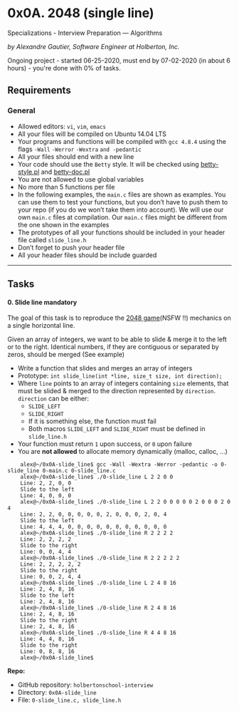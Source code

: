 # 0x0A. 2048 (single line)

Specializations - Interview Preparation ― Algorithms

_by Alexandre Gautier, Software Engineer at Holberton, Inc._

Ongoing project - started 06-25-2020, must end by 07-02-2020 (in about 6 hours) - you're done with <span id="student_task_done_percentage">0</span>% of tasks.


## Requirements

### General

*   Allowed editors: `vi`, `vim`, `emacs`
*   All your files will be compiled on Ubuntu 14.04 LTS
*   Your programs and functions will be compiled with `gcc 4.8.4` using the flags `-Wall` `-Werror` `-Wextra` `and -pedantic`
*   All your files should end with a new line
*   Your code should use the `Betty` style. It will be checked using [betty-style.pl](https://github.com/holbertonschool/Betty/blob/master/betty-style.pl "betty-style.pl") and [betty-doc.pl](https://github.com/holbertonschool/Betty/blob/master/betty-doc.pl "betty-doc.pl")
*   You are not allowed to use global variables
*   No more than 5 functions per file
*   In the following examples, the `main.c` files are shown as examples. You can use them to test your functions, but you don’t have to push them to your repo (if you do we won’t take them into account). We will use our own `main.c` files at compilation. Our `main.c` files might be different from the one shown in the examples
*   The prototypes of all your functions should be included in your header file called `slide_line.h`
*   Don’t forget to push your header file
*   All your header files should be include guarded



* * *

## Tasks


#### 0\. Slide line <span class="alert alert-warning mandatory-optional">mandatory</span>

The goal of this task is to reproduce the [2048 game](/rltoken/zbaecdLFfcqthH0X60M62g "2048 game")(NSFW !!) mechanics on a single horizontal line.

Given an array of integers, we want to be able to slide & merge it to the left or to the right. Identical numbers, if they are contiguous or separated by zeros, should be merged (See example)

*   Write a function that slides and merges an array of integers
*   Prototype: `int slide_line(int *line, size_t size, int direction);`
*   Where `line` points to an array of integers containing `size` elements, that must be slided & merged to the direction represented by `direction`. `direction` can be either:
    *   `SLIDE_LEFT`
    *   `SLIDE_RIGHT`
    *   If it is something else, the function must fail
    *   Both macros `SLIDE_LEFT` and `SLIDE_RIGHT` must be defined in `slide_line.h`
*   Your function must return `1` upon success, or `0` upon failure
*   You are **not allowed** to allocate memory dynamically (malloc, calloc, …)
```
    alex@~/0x0A-slide_line$ gcc -Wall -Wextra -Werror -pedantic -o 0-slide_line 0-main.c 0-slide_line.c
    alex@~/0x0A-slide_line$ ./0-slide_line L 2 2 0 0
    Line: 2, 2, 0, 0
    Slide to the left
    Line: 4, 0, 0, 0
    alex@~/0x0A-slide_line$ ./0-slide_line L 2 2 0 0 0 0 0 2 0 0 0 2 0 4
    Line: 2, 2, 0, 0, 0, 0, 0, 2, 0, 0, 0, 2, 0, 4
    Slide to the left
    Line: 4, 4, 4, 0, 0, 0, 0, 0, 0, 0, 0, 0, 0, 0
    alex@~/0x0A-slide_line$ ./0-slide_line R 2 2 2 2
    Line: 2, 2, 2, 2
    Slide to the right
    Line: 0, 0, 4, 4
    alex@~/0x0A-slide_line$ ./0-slide_line R 2 2 2 2 2
    Line: 2, 2, 2, 2, 2
    Slide to the right
    Line: 0, 0, 2, 4, 4
    alex@~/0x0A-slide_line$ ./0-slide_line L 2 4 8 16
    Line: 2, 4, 8, 16
    Slide to the left
    Line: 2, 4, 8, 16
    alex@~/0x0A-slide_line$ ./0-slide_line R 2 4 8 16
    Line: 2, 4, 8, 16
    Slide to the right
    Line: 2, 4, 8, 16
    alex@~/0x0A-slide_line$ ./0-slide_line R 4 4 8 16
    Line: 4, 4, 8, 16
    Slide to the right
    Line: 0, 8, 8, 16
    alex@~/0x0A-slide_line$
```
**Repo:**

*   GitHub repository: `holbertonschool-interview`
*   Directory: `0x0A-slide_line`
*   File: `0-slide_line.c, slide_line.h`
